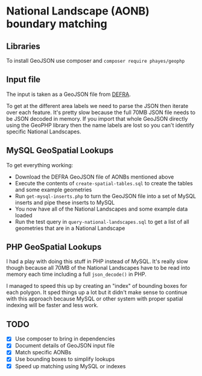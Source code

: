 # National Landscape (AONB) boundary matching

## Libraries
To install GeoJSON use composer and `composer require phayes/geophp`

## Input file
The input is taken as a GeoJSON file from [DEFRA](https://naturalengland-defra.opendata.arcgis.com/datasets/6f2ad07d91304ad79cdecd52489d5046_0/explore).

To get at the different area labels we need to parse the JSON then iterate over each feature. It's pretty slow because the full 70MB JSON file needs to be JSON decoded in memory. If you import that whole GeoJSON directly using the GeoPHP library then the name labels are lost so you can't identify specific National Landscapes.

## MySQL GeoSpatial Lookups
To get everything working:
 - Download the DEFRA GeoJSON file of AONBs mentioned above
 - Execute the contents of `create-spatial-tables.sql` to create the tables and some example geometries
 - Run `get-mysql-inserts.php` to turn the GeoJSON file into a set of MySQL inserts and pipe these inserts to MySQL
 - You now have all of the National Landscapes and some example data loaded
 - Run the test query in `query-national-landscapes.sql` to get a list of all geometries that are in a National Landscape

## PHP GeoSpatial Lookups
I had a play with doing this stuff in PHP instead of MySQL. It's really slow though because all 70MB of the National Landscapes have to be read into memory each time including a full `json_decode()` in PHP.

I managed to speed this up by creating an "index" of bounding boxes for each polygon. It sped things up a lot but it didn't make sense to continue with this approach because MySQL or other system with proper spatial indexing will be faster and less work.

## TODO
 - [x] Use composer to bring in dependencies
 - [x] Document details of GeoJSON input file
 - [x] Match specific AONBs
 - [x] Use bounding boxes to simplify lookups
 - [x] Speed up matching using MySQL or indexes
